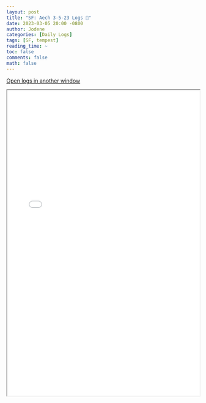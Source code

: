 ```yaml
---
layout: post
title: "SF: Aech 3-5-23 Logs 📜"
date: 2023-03-05 20:00 -0800
author: Jodene
categories: [Daily Logs]
tags: [SF, tempest]
reading_time: ~
toc: false
comments: false
math: false
---
```


<a href="/assets/logs/2023/March/daily/3-5-23-SF/index.html#SF%3A%20Aech%203-5-23" target="_blank">Open logs in another window</a>

<iframe src="/assets/logs/2023/March/daily/3-5-23-SF/index.html#SF%3A%20Aech%203-5-23" width="100%" height="800" style="display:block; margin: 0 auto;"> </iframe>
